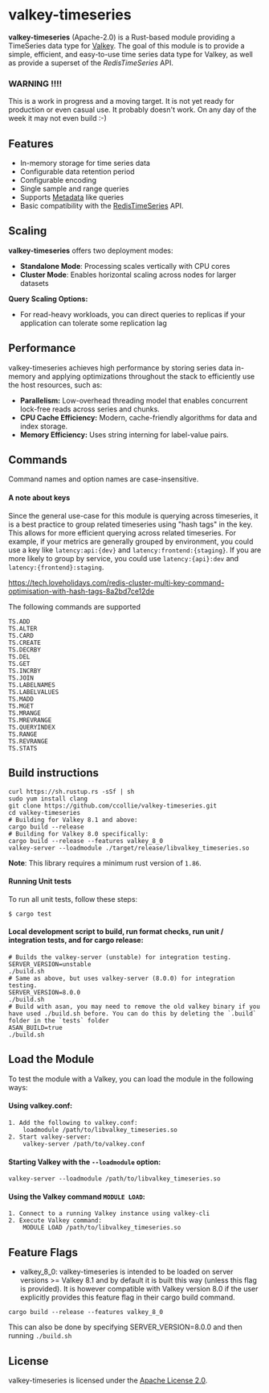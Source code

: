 # valkey-timeseries

**valkey-timeseries** (Apache-2.0) is a Rust-based module providing a TimeSeries data type for [Valkey](https:://valkey.io).
The goal of this module is to provide a simple, efficient, and easy-to-use time series data type for Valkey, as
well as provide a superset of the _RedisTimeSeries_ API.

### WARNING !!!!
This is a work in progress and a moving target. It is not yet ready for production or even casual use. It probably doesn't work. 
On any day of the week it may not even build :-)

## Features
- In-memory storage for time series data
- Configurable data retention period
- Configurable encoding
- Single sample and range queries
- Supports [Metadata](https://prometheus.io/docs/prometheus/latest/querying/api/#querying-metadata) like queries
- Basic compatibility with the [RedisTimeSeries](https://oss.redislabs.com/redistimeseries/) API.

## Scaling

**valkey-timeseries** offers two deployment modes: 
- **Standalone Mode**: Processing scales vertically with CPU cores
- **Cluster Mode**: Enables horizontal scaling across nodes for larger datasets

**Query Scaling Options:**
- For read-heavy workloads, you can direct queries to replicas if your application can tolerate some replication lag


## Performance

valkey-timeseries achieves high performance by storing series data in-memory and applying optimizations throughout the stack to efficiently use the host resources, such as:

- **Parallelism:** Low-overhead threading model that enables concurrent lock-free reads across series and chunks.
- **CPU Cache Efficiency:** Modern, cache-friendly algorithms for data and index storage.
- **Memory Efficiency:** Uses string interning for label-value pairs.
## Commands

Command names and option names are case-insensitive.

#### A note about keys
Since the general use-case for this module is querying across timeseries, it is a best practice to group related timeseries
using "hash tags" in the key. This allows for more efficient querying across related timeseries. For example, if your
metrics are generally grouped by environment, you could use a key like
`latency:api:{dev}` and `latency:frontend:{staging}`. If you are more likely to group by service, you could use
`latency:{api}:dev` and `latency:{frontend}:staging`.


https://tech.loveholidays.com/redis-cluster-multi-key-command-optimisation-with-hash-tags-8a2bd7ce12de

The following commands are supported

```aiignore
TS.ADD
TS.ALTER
TS.CARD
TS.CREATE
TS.DECRBY
TS.DEL
TS.GET
TS.INCRBY
TS.JOIN
TS.LABELNAMES
TS.LABELVALUES
TS.MADD
TS.MGET
TS.MRANGE
TS.MREVRANGE
TS.QUERYINDEX
TS.RANGE
TS.REVRANGE
TS.STATS
```


## Build instructions
```
curl https://sh.rustup.rs -sSf | sh
sudo yum install clang
git clone https://github.com/ccollie/valkey-timeseries.git
cd valkey-timeseries
# Building for Valkey 8.1 and above:
cargo build --release
# Building for Valkey 8.0 specifically:
cargo build --release --features valkey_8_0
valkey-server --loadmodule ./target/release/libvalkey_timeseries.so
```
**Note**: This library requires a minimum rust version of `1.86`.

#### Running Unit tests

To run all unit tests, follow these steps:

    $ cargo test

#### Local development script to build, run format checks, run unit / integration tests, and for cargo release:
```
# Builds the valkey-server (unstable) for integration testing.
SERVER_VERSION=unstable
./build.sh
# Same as above, but uses valkey-server (8.0.0) for integration testing.
SERVER_VERSION=8.0.0
./build.sh
# Build with asan, you may need to remove the old valkey binary if you have used ./build.sh before. You can do this by deleting the `.build` folder in the `tests` folder 
ASAN_BUILD=true
./build.sh
```

## Load the Module
To test the module with a Valkey, you can load the module in the following ways:

#### Using valkey.conf:
```
1. Add the following to valkey.conf:
    loadmodule /path/to/libvalkey_timeseries.so
2. Start valkey-server:
    valkey-server /path/to/valkey.conf
```

#### Starting Valkey with the `--loadmodule` option:
```text
valkey-server --loadmodule /path/to/libvalkey_timeseries.so
```

#### Using the Valkey command `MODULE LOAD`:
```
1. Connect to a running Valkey instance using valkey-cli
2. Execute Valkey command:
    MODULE LOAD /path/to/libvalkey_timeseries.so
```
## Feature Flags

* valkey_8_0: valkey-timeseries is intended to be loaded on server versions >= Valkey 8.1 and by default it is built this way (unless this flag is provided). It is however compatible with Valkey version 8.0 if the user explicitly provides this feature flag in their cargo build command.
```
cargo build --release --features valkey_8_0
```

This can also be done by specifying SERVER_VERSION=8.0.0 and then running `./build.sh`

## License
valkey-timeseries is licensed under the [Apache License 2.0](https://www.apache.org/licenses/LICENSE-2.0).